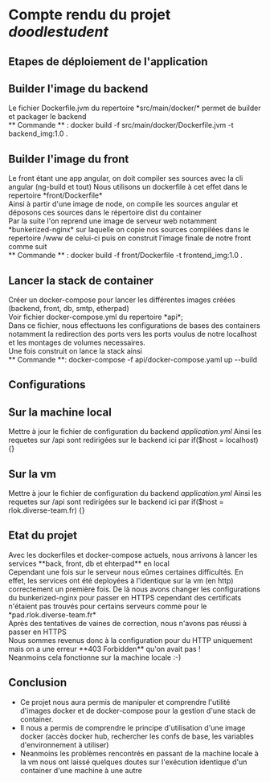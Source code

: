 # Compte rendu du projet *doodlestudent*

## Etapes de déploiement de l'application

Builder l'image du backend
-----
<p>
    Le fichier Dockerfile.jvm du repertoire *src/main/docker/* permet de builder et packager le backend <br>
    ** Commande ** : docker build -f src/main/docker/Dockerfile.jvm -t backend_img:1.0 .
</p>

Builder l'image du front
-----
<p>
    Le front étant une app angular, on doit compiler ses sources avec la cli angular (ng-build et tout)
    Nous utilisons un dockerfile à cet effet dans le repertoire *front/Dockerfile*<br>
    Ainsi à partir d'une image de node, on compile les sources angular et déposons ces sources dans le répertoire dist du container <br>
    Par la suite l'on reprend une image de serveur web notamment *bunkerized-nginx* sur laquelle on copie nos sources compilées dans le repertoire /www de celui-ci puis on construit l'image finale de notre front comme suit <br>
    ** Commande ** : docker build -f front/Dockerfile -t frontend_img:1.0 . 
</p>

Lancer la stack de container
-----
<p>
    Créer un docker-compose pour lancer les différentes images créées (backend, front, db, smtp, etherpad)<br>
    Voir fichier docker-compose.yml du repertoire *api*;<br>
    Dans ce fichier, nous effectuons les configurations de bases des containers notamment la redirection des ports vers les ports voulus de notre localhost et les montages de volumes necessaires.<br>
    Une fois construit on lance la stack ainsi <br>
    ** Commande **: docker-compose -f api/docker-compose.yaml up --build
</p>

Configurations
----
Sur la machine local
-----
Mettre à jour le fichier de configuration du backend *application.yml*
Ainsi les requetes sur /api sont redirigées sur le backend ici par 
    if($host = localhost) {}

Sur la vm
-----
Mettre à jour le fichier de configuration du backend *application.yml*
Ainsi les requetes sur /api sont redirigées sur le backend ici par
    if($host = rlok.diverse-team.fr) {}

## Etat du projet 
<p>
    Avec les dockerfiles et docker-compose actuels, nous arrivons à lancer les services **back, front, db et ehterpad** en local <br>
    Cependant une fois sur le serveur nous eûmes certaines difficultés. En effet, les services ont été deployées à l'identique sur la vm (en http)
    correctement un première fois. De là nous avons changer les configurations du bunkerized-nginx pour passer en HTTPS cependant
    des certificats n'étaient pas trouvés pour certains serveurs comme pour le *pad.rlok.diverse-team.fr* <br>
    Après des tentatives de vaines de correction, nous n'avons pas réussi à passer en HTTPS <br>
    Nous sommes revenus donc à la configuration pour du HTTP uniquement mais on a une erreur **403 Forbidden** qu'on avait pas !<br>
    Neanmoins cela fonctionne sur la machine locale :-)
</p>

## Conclusion
<ul>
    <li>Ce projet nous aura permis de manipuler et comprendre l'utilité d'images docker et de docker-compose pour 
    la gestion d'une stack de container. </li>
    <li>Il nous a permis de comprendre le principe d'utilisation d'une image docker (accès docker hub, rechercher les confs de base, les variables d'environnement à utiliser)</li>
    <li>Neanmoins les problèmes rencontrés en passant de la machine locale à la vm nous ont laissé quelques doutes sur l'exécution identique d'un container d'une machine à une autre</li>
</ul>